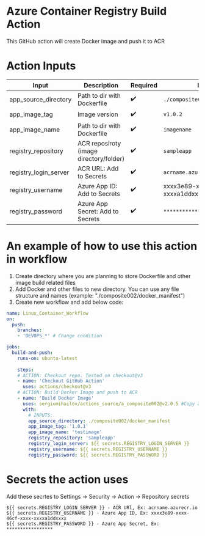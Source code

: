 # Azure Container Registry Build Action
This GitHub action will create Docker image and push it to ACR 

# Action Inputs

| Input | Description | Required | Example |
|-------|-------------|----------| ------- |
| app_source_directory | Path to dir with Dockerfile | :heavy_check_mark: | `./composite002/docker_manifest` |
| app_image_tag | Image version | :heavy_check_mark: | `v1.0.2` |
| app_image_name | Path to dir with Dockerfile | :heavy_check_mark: | `imagename` |
| registry_repository | ACR reposiroty (image directory/folder) | :heavy_check_mark: | `sampleapp` |
| registry_login_server | ACR URL: Add to Secrets | :heavy_check_mark: | `acrname.azurecr.io` |
| registry_username | Azure App ID: Add to Secrets | :heavy_check_mark: | xxxx3e89-xxxx-46cf-xxxx-xxxxa1ddxxxx |
| registry_password | Azure App Secret: Add to Secrets | :heavy_check_mark: | `*****************` |

# An example of how to use this action in workflow
1. Create directory where you are planning to store Dockerfile and other image build related files 
2. Add Docker and other files to new directory. You can use any file structure and names (example: "./composite002/docker_manifest")
3. Create new workflow and add below code:


```yaml
name: Linux_Container_Workflow 
on:
  push:
    branches:
    - 'DEVOPS_*' # Change condition

jobs:
  build-and-push:
    runs-on: ubuntu-latest 
  
    steps:
    # ACTION: Checkout repo. Tested on checkout@v3
    - name: 'Checkout GitHub Action'
      uses: actions/checkout@v3
    # ACTION: Build Docker Image and push to ACR
    - name: 'Build Docker Image'
      uses: sergiumihailov/actions_source/a_composite002@v2.0.5 #Copy action and use your repo name@version 
      with:
        # INPUTS:           
        app_source_directory: ./composite002/docker_manifest             # Dockerfile location
        app_image_tag: '1.0.1'                                           # Image tag
        app_image_name: 'testimage'                                      # Image name
        registry_repository: 'sampleapp'                                 # ACR reposiroty (Image directory)
        registry_login_server: ${{ secrets.REGISTRY_LOGIN_SERVER }}      # ACR URL. Ex: acrname.azurecr.io
        registry_username: ${{ secrets.REGISTRY_USERNAME }}              # Azure App ID
        registry_password: ${{ secrets.REGISTRY_PASSWORD }}              # Azure App Secret
```
# Secrets the action uses
Add these secrtes to Settings -> Security -> Action -> Repository secrets

    ${{ secrets.REGISTRY_LOGIN_SERVER }} - ACR URl, Ex: acrname.azurecr.io
    ${{ secrets.REGISTRY_USERNAME }} - Azure App ID, Ex: xxxx3e89-xxxx-46cf-xxxx-xxxxa1ddxxxx 
    ${{ secrets.REGISTRY_PASSWORD }} - Azure App Secret, Ex: *****************

